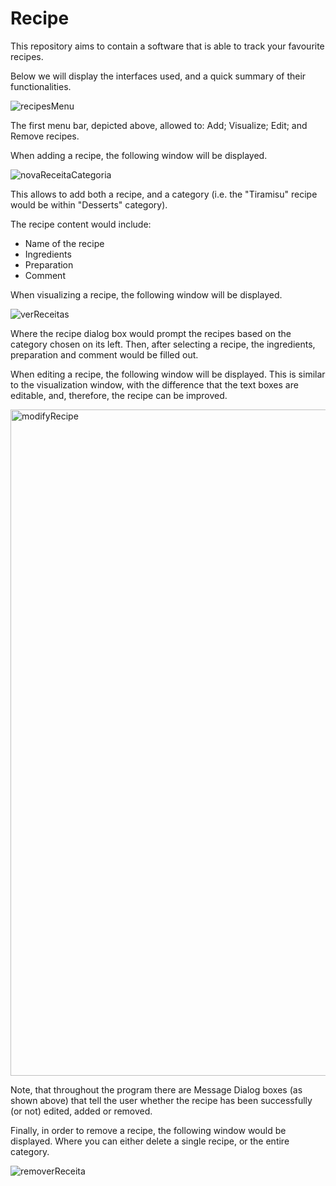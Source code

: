 # Recipe
This repository aims to contain a software that is able to track your favourite recipes.

Below we will display the interfaces used, and a quick summary of their functionalities.

![recipesMenu](https://user-images.githubusercontent.com/25267873/74103953-42e12000-4b48-11ea-9204-8706767aafe3.PNG)

The first menu bar, depicted above, allowed to: Add; Visualize; Edit; and Remove recipes.

When adding a recipe, the following window will be displayed.

![novaReceitaCategoria](https://user-images.githubusercontent.com/25267873/74103950-41aff300-4b48-11ea-9764-5ba1209d3920.PNG)

This allows to add both a recipe, and a category (i.e. the "Tiramisu" recipe would be within "Desserts" category).

The recipe content would include:
* Name of the recipe
* Ingredients
* Preparation
* Comment

When visualizing a recipe, the following window will be displayed.

![verReceitas](https://user-images.githubusercontent.com/25267873/74103955-44124d00-4b48-11ea-898b-9410f64eb629.PNG)

Where the recipe dialog box would prompt the recipes based on the category chosen on its left. Then, after selecting a recipe, the ingredients, preparation and comment would be filled out.

When editing a recipe, the following window will be displayed. This is similar to the visualization window, with the difference that the text boxes are editable, and, therefore, the recipe can be improved.

<img width="1066" alt="modifyRecipe" src="https://user-images.githubusercontent.com/25267873/74104188-27771480-4b4a-11ea-816a-43561a963ec7.png">

Note, that throughout the program there are Message Dialog boxes (as shown above) that tell the user whether the recipe has been successfully (or not) edited, added or removed.

Finally, in order to remove a recipe, the following window would be displayed. Where you can either delete a single recipe, or the entire category.

![removerReceita](https://user-images.githubusercontent.com/25267873/74103954-4379b680-4b48-11ea-8a7c-dd216565afb3.PNG)

